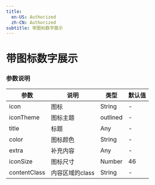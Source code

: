 ```yaml
---
title:
  en-US: Authorized
  zh-CN: Authorized
subtitle: 带图标数字展示
---
```


# 带图标数字展示  
 
### 参数说明

| 参数      | 说明                                      | 类型         | 默认值 |
|----------|------------------------------------------|-------------|-------|
| icon | 图标 |  String | - |
| iconTheme | 图标主题 | outlined | - |
| title | 标题 | Any | - |
| color | 图标颜色 | String | - |
| extra | 补充内容 | Any | - |
| iconSize | 图标尺寸 | Number | 46 |
| contentClass | 内容区域的class | String | - |

